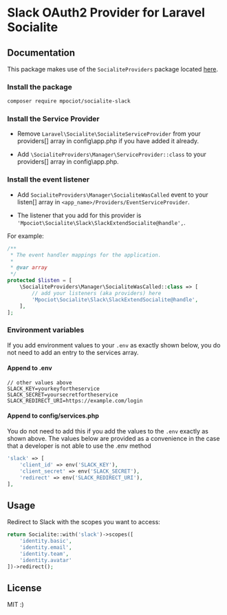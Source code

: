 # Slack OAuth2 Provider for Laravel Socialite

## Documentation

This package makes use of the `SocialiteProviders` package located [here](http://socialiteproviders.github.io/).  
 
### Install the package

```sh
composer require mpociot/socialite-slack
```

### Install the Service Provider

* Remove `Laravel\Socialite\SocialiteServiceProvider` from your providers[] array in config\app.php if you have added it already.

* Add `\SocialiteProviders\Manager\ServiceProvider::class` to your providers[] array in config\app.php.


### Install the event listener

* Add `SocialiteProviders\Manager\SocialiteWasCalled` event to your listen[] array in `<app_name>/Providers/EventServiceProvider`.


* The listener that you add for this provider is `'Mpociot\Socialite\Slack\SlackExtendSocialite@handle',`.

For example:

```php
/**
 * The event handler mappings for the application.
 *
 * @var array
 */
protected $listen = [
    \SocialiteProviders\Manager\SocialiteWasCalled::class => [
        // add your listeners (aka providers) here
        'Mpociot\Socialite\Slack\SlackExtendSocialite@handle',
    ],
];
```

### Environment variables

If you add environment values to your `.env` as exactly shown below, you do not need to add an entry to the services array.

#### Append to .env

```
// other values above
SLACK_KEY=yourkeyfortheservice
SLACK_SECRET=yoursecretfortheservice
SLACK_REDIRECT_URI=https://example.com/login   
```

#### Append to config/services.php

You do not need to add this if you add the values to the `.env` exactly as shown above. The values below are provided as a convenience in the case that a developer is not able to use the .env method

```php
'slack' => [
    'client_id' => env('SLACK_KEY'),
    'client_secret' => env('SLACK_SECRET'),
    'redirect' => env('SLACK_REDIRECT_URI'),  
], 
```

## Usage

Redirect to Slack with the scopes you want to access:

```php
return Socialite::with('slack')->scopes([
	'identity.basic',
	'identity.email',
	'identity.team',
	'identity.avatar'
])->redirect();
```

## License

MIT :)